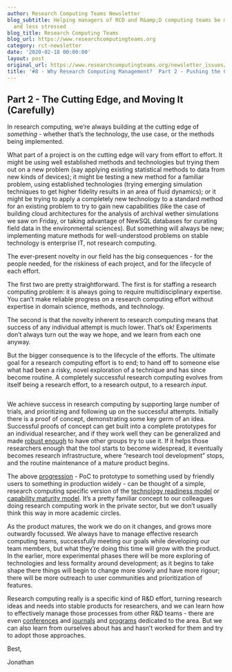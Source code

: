 ```yaml
---
author: Research Computing Teams Newsletter
blog_subtitle: Helping managers of RCD and R&amp;D computing teams be more effective
  and less stressed
blog_title: Research Computing Teams
blog_url: https://www.researchcomputingteams.org
category: rct-newsletter
date: '2020-02-18 00:00:00'
layout: post
original_url: https://www.researchcomputingteams.org/newsletter_issues/0008.html
title: '#8 - Why Research Computing Management?  Part 2 - Pushing the Cutting Edge'
---
```


<h2 id="part-2---the-cutting-edge-and-moving-it-carefully">Part 2 - The Cutting Edge, and Moving It (Carefully)</h2>

<p>In research computing, we’re always building at the cutting edge of <em>something</em> - whether that’s the technology, the use case, or the methods being implemented.</p>

<p>What part of a project is on the cutting edge will vary from effort to effort.  It might be using well established methods and technologies but trying them out on a new problem (say applying existing statistical methods to data from new kinds of devices); it might be testing a new method for a familiar problem, using established technologies (trying emerging simulation techniques to get higher fidelity results in an area of fluid dynamics); or it might be trying to apply a completely new technology to a standard method for an existing problem to try to gain new capabilities (like the case of building cloud architectures for the analysis of archival wether simulations we saw on Friday, or taking advantage of NewSQL databases for curating field data in the environmental sciences).  But something will always be new; implementing mature methods for well-understood problems on stable technology is enterprise IT, not research computing.</p>

<p>The ever-present novelty in our field has the big consequences - for the people needed, for the riskiness of each project, and for the lifecycle of each effort.</p>

<p>The first two are pretty straightforward.  The first is for staffing a research computing problem: it is always going to require multidisciplinary expertise.  You can’t make reliable progress on a research computing effort without expertise in domain science, methods, and technology.</p>

<p>The second is that the novelty inherent to research computing means that success of any individual attempt is much lower.  That’s ok!  Experiments don’t always turn out the way we hope, and we learn from each one anyway.</p>

<p>But the bigger consequence is to the lifecycle of the efforts.  The ultimate goal for a research computing effort is to end; to hand off to someone else what had been a risky, novel exploration of a technique and has since become routine.  A completely successful research computing evolves from itself being a research effort, to a research output, to a research <em>input</em>.</p>

<p><img alt="" src="https://buttondown.s3.us-west-2.amazonaws.com/images/59a84821-4313-4747-ae7d-cded0230e08e.png" /></p>

<p>We achieve success in research computing by supporting large number of trials, and prioritizing and following up on the successful attempts.  Initially there is a proof of concept, demonstrating some key germ of an idea.  Successful proofs of concept can get built into a complete prototypes for an individual researcher, and if they work well they can be generalized and made <a href="http://journals.plos.org/ploscompbiol/article?id=10.1371/journal.pcbi.1005412">robust enough</a> to have other groups try to use it.  If it helps those researchers enough that the tool starts to become widespread, it eventually becomes research infrastructure, where “research tool development” stops, and the routine maintenance of a mature product begins.</p>

<p>The above <a href="https://www.dursi.ca/post/incrementalism-for-scientific-development.html">progression</a> - PoC to prototype to something used by friendly users to something in production widely - can be thought of a simple, research computing specific version of the <a href="https://en.wikipedia.org/wiki/Technology_readiness_level">technology readiness model</a> or <a href="https://en.wikipedia.org/wiki/Capability_Maturity_Model">capability maturity model</a>.  It’s a pretty familiar concept to our colleagues doing research computing work in the private sector, but we don’t usually think this way in more academic circles.</p>

<p>As the product matures, the work we do on it changes, and grows more outwardly focussed.  We always have to manage effective research computing teams, successfully meeting our goals while developing our team members, but what they’re doing this time will grow with the product.  In the earlier, more experimental phases there will be more exploring of technologies and less formality around development; as it begins to take shape there things will begin to change more slowly and have more rigour; there will be more outreach to user communities and prioritization of features.</p>

<p>Research computing really is a specific kind of R&amp;D effort, turning research ideas and needs into stable products for researchers, and we can learn how to effectively manage those processes from other R&amp;D teams - there are even <a href="https://www.rnd2020.org">conferences</a> and <a href="https://onlinelibrary.wiley.com/journal/14679310">journals</a> and <a href="https://www.insead.edu/executive-education/research-development-operations-management/strategic-research-development-management">programs</a> dedicated to the  area.  But we can also learn from ourselves about has and hasn’t worked for them and try to adopt those approaches.</p>

<p>Best,</p>

<p>Jonathan</p>